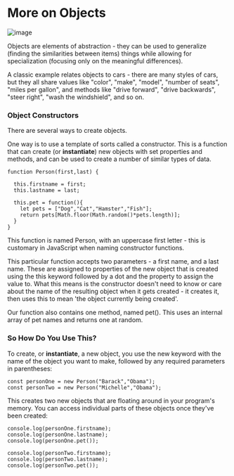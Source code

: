 # More on Objects

![image](https://user-images.githubusercontent.com/70717743/159571305-c9cd1794-534c-4e39-9aff-bc619a4a3b8c.png)


Objects are elements of abstraction - they can be used to generalize (finding the similarities between items) 
things while allowing for specialization (focusing only on the meaningful differences).

A classic example relates objects to cars - there are many styles of cars, but they all share values like "color", "make", "model", "number of seats", "miles per gallon", and methods like "drive forward", "drive backwards", "steer right", "wash the windshield", and so on.

### Object Constructors
There are several ways to create objects.

One way is to use a template of sorts called a constructor. This is a function that can create (or **instantiate**) new objects with set properties and methods, and can be used to create a number of similar types of data.

```
function Person(first,last) {
    
  this.firstname = first;
  this.lastname = last;

  this.pet = function(){
    let pets = ["Dog","Cat","Hamster","Fish"];
    return pets[Math.floor(Math.random()*pets.length)];
  }  
}
```

This function is named Person, with an uppercase first letter - this is customary in JavaScript when naming constructor functions.

This particular function accepts two parameters - a first name, and a last name. These are assigned to properties of the new object that is created using the this keyword followed by a dot and the property to assign the value to. What this means is the constructor doesn't need to know or care about the name of the resulting object when it gets created - it creates it, then uses this to mean 'the object currently being created'.

Our function also contains one method, named pet(). This uses an internal array of pet names and returns one at random.

### So How Do You Use This?
To create, or **instantiate**, a new object, you use the new keyword with the name of the object you want to make, followed by any required parameters in parentheses:
```
const personOne = new Person("Barack","Obama");
const personTwo = new Person("Michelle","Obama");
```

This creates two new objects that are floating around in your program's memory. You can access individual parts of these objects once they've been created:

```
console.log(personOne.firstname);
console.log(personOne.lastname);
console.log(personOne.pet());

console.log(personTwo.firstname);
console.log(personTwo.lastname);
console.log(personTwo.pet());

```
